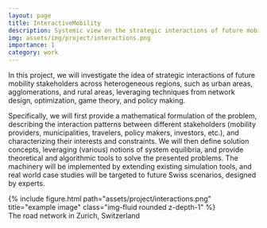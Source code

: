 ```yaml
---
layout: page
title: InteractiveMobility
description: Systemic view on the strategic interactions of future mobility offers
img: assets/img/project/interactions.png
importance: 1
category: work
---
```


In this project, we will investigate the idea of strategic interactions of future mobility stakeholders across heterogeneous regions, such as urban areas, agglomerations, and rural areas, leveraging techniques from network design, optimization, game theory, and policy making.

Specifically, we will first provide a mathematical formulation of the problem, describing the interaction patterns between different stakeholders (mobility providers, municipalities, travelers, policy makers, investors, etc.), and characterizing their interests and constraints. We will then define solution concepts, leveraging (various) notions of system equilibria, and provide theoretical and algorithmic tools to solve the presented problems. The machinery will be implemented by extending existing simulation tools, and real world case studies will be targeted to future Swiss scenarios, designed by experts.


<div class="row justify-content-sm-center">
    <div class="col-sm-8 mt-3 mt-md-0">
        {% include figure.html path="assets/project/interactions.png" title="example image" class="img-fluid rounded z-depth-1" %}
    </div>
</div>
<div class="caption">
    The road network in Zurich, Switzerland
</div>